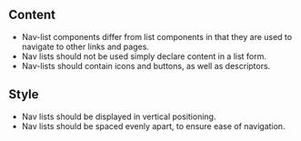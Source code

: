 
## Content

* Nav-list components differ from list components in that they are used to navigate to other links and pages.
* Nav lists should not be used simply declare content in a list form.
* Nav-lists should contain icons and buttons, as well as descriptors.

## Style

* Nav lists should be displayed in vertical positioning.
* Nav lists should be spaced evenly apart, to ensure ease of navigation.